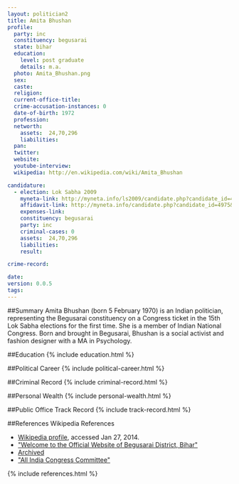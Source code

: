 ```yaml
---
layout: politician2
title: Amita Bhushan
profile: 
  party: inc
  constituency: begusarai
  state: bihar
  education: 
    level: post graduate
    details: m.a.
  photo: Amita_Bhushan.png
  sex: 
  caste: 
  religion: 
  current-office-title: 
  crime-accusation-instances: 0
  date-of-birth: 1972
  profession: 
  networth: 
    assets:  24,70,296
    liabilities: 
  pan: 
  twitter: 
  website: 
  youtube-interview: 
  wikipedia: http://en.wikipedia.com/wiki/Amita_Bhushan

candidature: 
  - election: Lok Sabha 2009
    myneta-link: http://myneta.info/ls2009/candidate.php?candidate_id=4975
    affidavit-link: http://myneta.info/candidate.php?candidate_id=4975&scan=original
    expenses-link: 
    constituency: begusarai 
    party: inc
    criminal-cases: 0
    assets:  24,70,296
    liabilities: 
    result:  

crime-record: 

date: 
version: 0.0.5
tags: 
---
```

##Summary
Amita Bhushan (born 5 February 1970) is an Indian politician, representing the Begusarai constituency on a Congress ticket in the 15th Lok Sabha elections for the first time. She is a member of Indian National Congress. Born and brought in Begusarai, Bhushan is a social activist and fashion designer with a MA in Psychology.




##Education
{% include education.html %}


##Political Career
{% include political-career.html %}


##Criminal Record
{% include criminal-record.html %}


##Personal Wealth
{% include personal-wealth.html %}


##Public Office Track Record
{% include track-record.html %}


##References
Wikipedia References
- [Wikipedia profile]({{page.profile.wikipedia}}), accessed Jan 27, 2014.
- ["Welcome to the Official Website of Begusarai District, Bihar"][wiki1]
- [Archived][wiki2]
- ["All India Congress Committee"][wiki3]

[wiki1]: http://begusarai.bih.nic.in/
[wiki2]: http://web.archive.org/web/20100209183946/http://begusarai.bih.nic.in/
[wiki3]: http://aicc.org.in/


{% include references.html %}